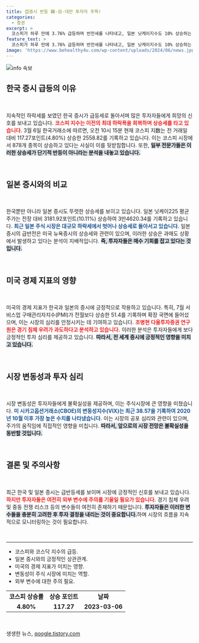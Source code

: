 ```yaml
---
title: 亞증시 반등 韓·日·대만 투자자 주목!
categories:
  - 증권
excerpt: >
  코스피가 하루 만에 3.76% 급등하며 반전세를 나타내고, 일본 닛케이지수도 10% 상승하는 놀라운 모습을 보였다. 미국의 경기 침체 우려에도 불구하고 매수세가 몰린 증시 상황을 통해 투자자들의 안도 랠리가 시작되고 있다. 클릭하고 자세한 소식을 확인해보세요!
feature_text: >
  코스피가 하루 만에 3.76% 급등하며 반전세를 나타내고, 일본 닛케이지수도 10% 상승하는 놀라운 모습을 보였다. 미국의 경기 침체 우려에도 불구하고 매수세가 몰린 증시 상황을 통해 투자자들의 안도 랠리가 시작되고 있다. 클릭하고 자세한 소식을 확인해보세요!
image: 'https://www.behealthy4u.com/wp-content/uploads/2024/06/news.jpg'
---
```


<p><img src="https://www.behealthy4u.com/wp-content/uploads/2024/06/news.jpg" alt="info 속보" /></p>

<h2 data-ke-size="size26">한국 증시 급등의 이유</h2>

<p data-ke-size="size16">&nbsp;</p>

<p>지속적인 하락세를 보였던 한국 증시가 급등세로 돌아서며 많은 투자자들에게 희망의 신호를 보내고 있습니다. <b><span style="color: #ee2323;">코스피 지수는 이전의 최대 하락폭을 회복하며 상승세를 타고 있습니다.</span></b> 3월 6일 한국거래소에 따르면, 오전 10시 15분 현재 코스피 지数는 전 거래일 대비 117.27포인트(4.80%) 상승한 2558.82를 기록하고 있습니다. 이는 코스피 시장에서 878개 종목이 상승하고 있다는 사실이 이를 뒷받침합니다. 또한, <b><span style="background-color: #21538527;">일부 전문가들은 이러한 상승세가 단기적 반등이 아니라는 분석을 내놓고 있습니다.</span></b> </p>

<p data-ke-size="size16">&nbsp;</p>

<h2 data-ke-size="size26">일본 증시와의 비교</h2>

<p data-ke-size="size16">&nbsp;</p>

<p>한국뿐만 아니라 일본 증시도 뚜렷한 상승세를 보이고 있습니다. 일본 닛케이225 평균주가는 전장 대비 3181.92포인트(10.11%) 상승하여 3만4620.34를 기록하고 있습니다. <b><span style="color: #1a5490;">최근 일본 주식 시장은 대규모 하락세에서 벗어나 상승세로 돌아서고 있습니다.</span></b> 일본증시의 급반전은 미국 뉴욕증시의 상승세와 관련이 있으며, 이러한 상승은 과매도 상황에서 발생하고 있다는 분석이 지배적입니다. <b><span style="background-color: #21538527;">즉, 투자자들은 매수 기회를 잡고 있다는 것입니다.</span></b></p>

<p data-ke-size="size16">&nbsp;</p>

<h2 data-ke-size="size26">미국 경제 지표의 영향</h2>

<p data-ke-size="size16">&nbsp;</p>

<p>미국의 경제 지표가 한국과 일본의 증시에 긍정적으로 작용하고 있습니다. 특히, 7월 서비스업 구매관리자지수(PMI)가 전월보다 상승한 51.4를 기록하며 확장 국면에 들어섰으며, 이는 시장의 심리를 안정시키는 데 기여하고 있습니다. <b><span style="color: #ee2323;">조병현 다올투자증권 연구원은 경기 침체 우려가 과도하다고 분석하고 있습니다.</span></b> 이러한 분석은 투자자들에게 보다 긍정적인 투자 심리를 제공하고 있습니다. <b><span style="background-color: #21538527;">따라서, 전 세계 증시에 긍정적인 영향을 미치고 있습니다.</span></b></p>

<p data-ke-size="size16">&nbsp;</p>

<h2 data-ke-size="size26">시장 변동성과 투자 심리</h2>

<p data-ke-size="size16">&nbsp;</p>

<p>시장 변동성은 투자자들에게 불확실성을 제공하며, 이는 주식시장에 큰 영향을 미쳤습니다. <b><span style="color: #1a5490;">미 시카고옵션거래소(CBOE)의 변동성지수(VIX)는 최근 38.57을 기록하여 2020년 10월 이후 가장 높은 수치를 나타냈습니다.</span></b> 이는 시장의 공포 심리와 관련이 있으며, 주가의 움직임에 직접적인 영향을 미칩니다. <b><span style="background-color: #21538527;">따라서, 앞으로의 시장 전망은 불확실성을 동반할 것입니다.</span></b></p>

<p data-ke-size="size16">&nbsp;</p>

<h2 data-ke-size="size26">결론 및 주의사항</h2>

<p data-ke-size="size16">&nbsp;</p>

<p>최근 한국 및 일본 증시는 급반등세를 보이며 시장에 긍정적인 신호를 보내고 있습니다. <b><span style="color: #ee2323;">하지만 투자자들은 여전히 외부 변수에 주의를 기울일 필요가 있습니다.</span></b> 경기 침체 우려 및 중동 전쟁 리스크 등의 변수들이 여전히 존재하기 때문입니다. <b><span style="background-color: #21538527;">투자자들은 이러한 변수들을 충분히 고려한 후 투자 결정을 내리는 것이 중요합니다.</span></b>하며 시장의 흐름을 지속적으로 모니터링하는 것이 필요합니다.</p>

<p data-ke-size="size16">&nbsp;</p>

<hr>

<ul>
  <li>코스피와 코스닥 지수의 급등.</li>
  <li>일본 증시와의 긍정적인 상관관계.</li>
  <li>미국의 경제 지표가 미치는 영향.</li>
  <li>변동성이 주식 시장에 미치는 역할.</li>
  <li>외부 변수에 대한 주의 필요.</li>
</ul>

<table style="width: 100%; border-collapse: collapse;">

  <tr>
    <td style="text-align: center; height: 17px;"><b>코스피 상승률</b></td>
    <td style="text-align: center; height: 17px;"><b>상승 포인트</b></td>
    <td style="text-align: center; height: 17px;"><b>날짜</b></td>
  </tr>
  <tr>
    <td style="text-align: center; height: 17px;"><b>4.80%</b></td>
    <td style="text-align: center; height: 17px;"><b>117.27</b></td>
    <td style="text-align: center; height: 17px;"><b>2023-03-06</b></td>
  </tr>
</table>

<p data-ke-size="size16">&nbsp;</p>
생생한 뉴스, <a href="https://qoogle.tistory.com" rel="dofollow">qoogle.tistory.com</a>


